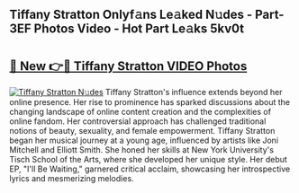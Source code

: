 ## Tiffany Stratton Onlyf𝚊ns Le𝚊ked N𝚞des - Part-3EF Photos Video - Hot Part Le𝚊ks 5kv0t

# <h2><a href="http://ac37765.deff.icu/?id=Tiffany+Stratton">🔗 New 👉🔴 Tiffany Stratton VIDEO Photos</a></h2>

[![Tiffany Stratton N𝚞des](https://i.imgur.com/rIISA9y.gif)](http://ac37765.deff.icu/?id=Tiffany+Stratton)
Tiffany Stratton's influence extends beyond her online presence. Her rise to prominence has sparked discussions about the changing landscape of online content creation and the complexities of online fandom. Her controversial approach has challenged traditional notions of beauty, sexuality, and female empowerment. Tiffany Stratton began her musical journey at a young age, influenced by artists like Joni Mitchell and Elliott Smith. She honed her skills at New York University's Tisch School of the Arts, where she developed her unique style. Her debut EP, "I'll Be Waiting," garnered critical acclaim, showcasing her introspective lyrics and mesmerizing melodies.
